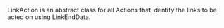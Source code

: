 LinkAction is an abstract class for all Actions that identify the links to be acted on using LinkEndData.